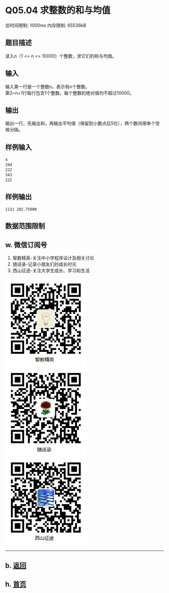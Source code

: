 # Q05.04 求整数的和与均值

总时间限制: 1000ms 内存限制: 65536kB

## 题目描述   

读入n（1 <= n <= 10000）个整数，求它们的和与均值。

## 输入   

输入第一行是一个整数n，表示有n个整数。   
第2~n+1行每行包含1个整数。每个整数的绝对值均不超过10000。

## 输出   

输出一行，先输出和，再输出平均值（保留到小数点后5位），两个数间用单个空格分隔。

## 样例输入

    4
    344
    222
    343
    222

## 样例输出

    1131 282.75000

## 数据范围限制

## w. 微信订阅号

1. 智数精英-关注中小学程序设计及相关讨论
2. 随话录-记录小朋友们的成长时光
2. 西山征途-关注大学生成长、学习和生活

![欢迎关注“智数精英”订阅号](../../assets/me/img/idea8.jpg)
![欢迎关注“随话录”订阅号](../../assets/me/img/shl8.jpg)
![欢迎关注“西山征途”订阅号](../../assets/me/img/xszt8.jpg)

----------

## b. [返回](../)
    
## h. [首页](../../)



